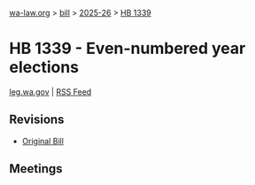 [wa-law.org](/) > [bill](/bill/) > [2025-26](/bill/2025-26/) > [HB 1339](/bill/2025-26/hb/1339/)

# HB 1339 - Even-numbered year elections
[leg.wa.gov](https://app.leg.wa.gov/billsummary?BillNumber=1339&Year=2025&Initiative=false) | [RSS Feed](./rss.xml)

## Revisions
* [Original Bill](1/)

## Meetings